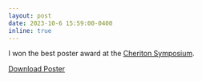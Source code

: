 ```yaml
---
layout: post
date: 2023-10-6 15:59:00-0400
inline: true
---
```


I won the best poster award at the [Cheriton Symposium](https://uwaterloo.ca/computer-science/news/2023-cheriton-research-symposium-poster-winners).

<a href="/assets/pdf/poster_reliable_watermarking.pdf" target="_blank" rel="noopener noreferrer" class="float-right">Download Poster</a>



